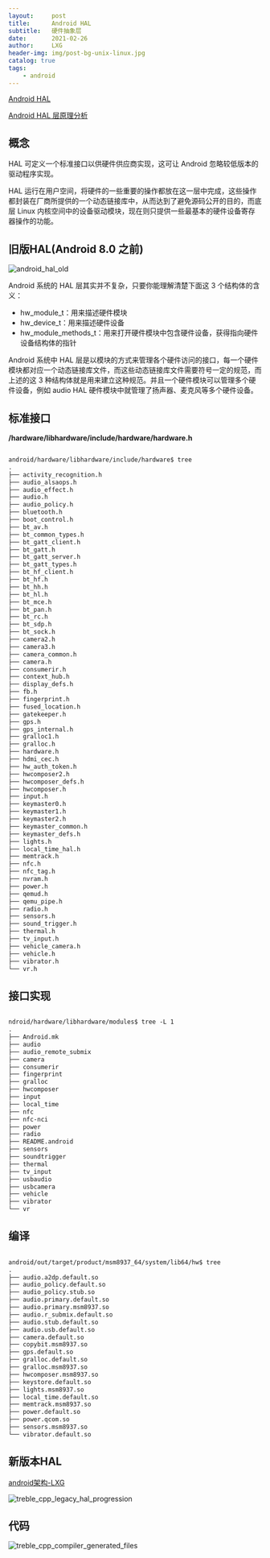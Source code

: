```yaml
---
layout:     post
title:      Android HAL
subtitle:   硬件抽象层
date:       2021-02-26
author:     LXG
header-img: img/post-bg-unix-linux.jpg
catalog: true
tags:
    - android
---
```


[Android HAL](https://source.android.google.cn/devices/architecture/hal)

[Android HAL 层原理分析](https://flyflypeng.github.io/android/2017/03/26/Android-HAL%E5%B1%82%E5%8E%9F%E7%90%86%E5%88%86%E6%9E%90.html)

## 概念

HAL 可定义一个标准接口以供硬件供应商实现，这可让 Android 忽略较低版本的驱动程序实现。

HAL 运行在用户空间，将硬件的一些重要的操作都放在这一层中完成，这些操作都封装在厂商所提供的一个动态链接库中，从而达到了避免源码公开的目的，而底层 Linux 内核空间中的设备驱动模块，现在则只提供一些最基本的硬件设备寄存器操作的功能。

## 旧版HAL(Android 8.0 之前)

![android_hal_old](/images/hal/android_hal_old.png)

Android 系统的 HAL 层其实并不复杂，只要你能理解清楚下面这 3 个结构体的含义：

* hw_module_t：用来描述硬件模块
* hw_device_t：用来描述硬件设备
* hw_module_methods_t：用来打开硬件模块中包含硬件设备，获得指向硬件设备结构体的指针

Android 系统中 HAL 层是以模块的方式来管理各个硬件访问的接口，每一个硬件模块都对应一个动态链接库文件，而这些动态链接库文件需要符号一定的规范，而上述的这 3 种结构体就是用来建立这种规范。并且一个硬件模块可以管理多个硬件设备，例如 audio HAL 硬件模块中就管理了扬声器、麦克风等多个硬件设备。

## 标准接口

**/hardware/libhardware/include/hardware/hardware.h**

```txt

android/hardware/libhardware/include/hardware$ tree
.
├── activity_recognition.h
├── audio_alsaops.h
├── audio_effect.h
├── audio.h
├── audio_policy.h
├── bluetooth.h
├── boot_control.h
├── bt_av.h
├── bt_common_types.h
├── bt_gatt_client.h
├── bt_gatt.h
├── bt_gatt_server.h
├── bt_gatt_types.h
├── bt_hf_client.h
├── bt_hf.h
├── bt_hh.h
├── bt_hl.h
├── bt_mce.h
├── bt_pan.h
├── bt_rc.h
├── bt_sdp.h
├── bt_sock.h
├── camera2.h
├── camera3.h
├── camera_common.h
├── camera.h
├── consumerir.h
├── context_hub.h
├── display_defs.h
├── fb.h
├── fingerprint.h
├── fused_location.h
├── gatekeeper.h
├── gps.h
├── gps_internal.h
├── gralloc1.h
├── gralloc.h
├── hardware.h
├── hdmi_cec.h
├── hw_auth_token.h
├── hwcomposer2.h
├── hwcomposer_defs.h
├── hwcomposer.h
├── input.h
├── keymaster0.h
├── keymaster1.h
├── keymaster2.h
├── keymaster_common.h
├── keymaster_defs.h
├── lights.h
├── local_time_hal.h
├── memtrack.h
├── nfc.h
├── nfc_tag.h
├── nvram.h
├── power.h
├── qemud.h
├── qemu_pipe.h
├── radio.h
├── sensors.h
├── sound_trigger.h
├── thermal.h
├── tv_input.h
├── vehicle_camera.h
├── vehicle.h
├── vibrator.h
└── vr.h

```

## 接口实现

```txt

ndroid/hardware/libhardware/modules$ tree -L 1
.
├── Android.mk
├── audio
├── audio_remote_submix
├── camera
├── consumerir
├── fingerprint
├── gralloc
├── hwcomposer
├── input
├── local_time
├── nfc
├── nfc-nci
├── power
├── radio
├── README.android
├── sensors
├── soundtrigger
├── thermal
├── tv_input
├── usbaudio
├── usbcamera
├── vehicle
├── vibrator
└── vr

```

## 编译

```txt

android/out/target/product/msm8937_64/system/lib64/hw$ tree
.
├── audio.a2dp.default.so
├── audio_policy.default.so
├── audio_policy.stub.so
├── audio.primary.default.so
├── audio.primary.msm8937.so
├── audio.r_submix.default.so
├── audio.stub.default.so
├── audio.usb.default.so
├── camera.default.so
├── copybit.msm8937.so
├── gps.default.so
├── gralloc.default.so
├── gralloc.msm8937.so
├── hwcomposer.msm8937.so
├── keystore.default.so
├── lights.msm8937.so
├── local_time.default.so
├── memtrack.msm8937.so
├── power.default.so
├── power.qcom.so
├── sensors.msm8937.so
└── vibrator.default.so

```

## 新版本HAL

[android架构-LXG](https://lixiaogang03.github.io/2020/10/16/Android%E6%9E%B6%E6%9E%84/)

![treble_cpp_legacy_hal_progression](/images/android_r/treble_cpp_legacy_hal_progression.png)

## 代码

![treble_cpp_compiler_generated_files](/images/android_r/treble_cpp_compiler_generated_files.png)





